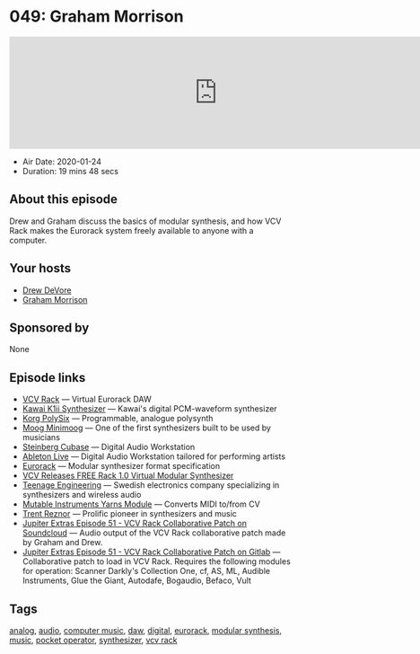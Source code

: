 # 049: Graham Morrison

<iframe src="https://player.fireside.fm/v2/WTrMvATU+QOb_zznx?theme=dark" width="740" height="200" frameborder="0" scrolling="no"></iframe>

* Air Date: 2020-01-24
* Duration: 19 mins 48 secs

## About this episode

Drew and Graham discuss the basics of modular synthesis, and how VCV Rack makes the Eurorack system freely available to anyone with a computer.

## Your hosts
* [Drew DeVore](https://extras.show//hosts/drewdevore)
* [Graham Morrison](https://extras.show//guests/grahammorrison)

## Sponsored by

None



## Episode links

  * [VCV Rack](https://vcvrack.com/ "VCV Rack") — Virtual Eurorack DAW
  * [Kawai K1ii Synthesizer](http://www.vintagesynth.com/kawai/kawaik1ii.php "Kawai K1ii Synthesizer") — Kawai's digital PCM-waveform synthesizer
  * [Korg PolySix](http://www.vintagesynth.com/korg/poly6.php "Korg PolySix") — Programmable, analogue polysynth
  * [Moog Minimoog](http://www.vintagesynth.com/moog/moog.php "Moog Minimoog") — One of the first synthesizers built to be used by musicians
  * [Steinberg Cubase](https://new.steinberg.net/cubase/ "Steinberg Cubase") — Digital Audio Workstation
  * [Ableton Live](https://www.ableton.com/ "Ableton Live") — Digital Audio Workstation tailored for performing artists
  * [Eurorack](https://en.wikipedia.org/wiki/Eurorack "Eurorack") — Modular synthesizer format specification
  * [VCV Releases FREE Rack 1.0 Virtual Modular Synthesizer](https://bedroomproducersblog.com/2019/07/01/vcv-rack-1-0/ "VCV Releases FREE Rack 1.0 Virtual Modular Synthesizer")
  * [Teenage Engineering](https://teenage.engineering/ "Teenage Engineering") — Swedish electronics company specializing in synthesizers and wireless audio
  * [Mutable Instruments Yarns Module](https://mutable-instruments.net/modules/yarns/ "Mutable Instruments Yarns Module") — Converts MIDI to/from CV
  * [Trent Reznor](https://en.wikipedia.org/wiki/Trent_Reznor "Trent Reznor") — Prolific pioneer in synthesizers and music
  * [Jupiter Extras Episode 51 - VCV Rack Collaborative Patch on Soundcloud](https://soundcloud.com/user-448780498/jupiter-extras-051-vcv-rack-demo "Jupiter Extras Episode 51 - VCV Rack Collaborative Patch on Soundcloud") — Audio output of the VCV Rack collaborative patch made by Graham and Drew.
  * [Jupiter Extras Episode 51 - VCV Rack Collaborative Patch on Gitlab](https://gitlab.com/drewofdoom/vcvrack-patches/raw/master/Jupiter_Extras_Episode_51_-_VCV_Rack_Collaborative_Patch_Graham_Morrison.vcv "Jupiter Extras Episode 51 - VCV Rack Collaborative Patch on Gitlab") — Collaborative patch to load in VCV Rack. Requires the following modules for operation: Scanner Darkly's Collection One, cf, AS, ML, Audible Instruments, Glue the Giant, Autodafe, Bogaudio, Befaco, Vult



## Tags

[analog](https://extras.show//tags/analog), [audio](https://extras.show//tags/audio), [computer music](https://extras.show//tags/computer%20music), [daw](https://extras.show//tags/daw), [digital](https://extras.show//tags/digital), [eurorack](https://extras.show//tags/eurorack), [modular synthesis](https://extras.show//tags/modular%20synthesis), [music](https://extras.show//tags/music), [pocket operator](https://extras.show//tags/pocket%20operator), [synthesizer](https://extras.show//tags/synthesizer), [vcv rack](https://extras.show//tags/vcv%20rack)